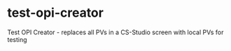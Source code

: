 # test-opi-creator
Test OPI Creator - replaces all PVs in a CS-Studio screen with local PVs for testing
